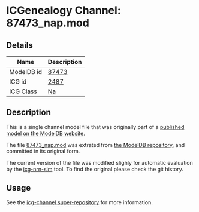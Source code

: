 # ICGenealogy Channel: 87473\_nap.mod

## Details

Name | Description
---- | -----------
ModelDB id | [87473](http://senselab.med.yale.edu/ModelDB/ShowModel.cshtml?model=87473)
ICG id | [2487](http://icg.neurotheory.ox.ac.uk/channels/2/2487)
ICG Class | [Na](http://icg.neurotheory.ox.ac.uk/channels/2)

## Description

This is a single channel model file that was originally part of a [published model on the ModelDB website](http://senselab.med.yale.edu/mModelDB/ShowModel.cshtml?model=87473).


The file [87473\_nap.mod](87473_nap.mod) was extrated from [the ModelDB repository](http://senselab.med.yale.edu/ModelDB/ShowModel.cshtml?model=87473), and committed in its original form.

The current version of the file was modified slighly for automatic evaluation by the [icg-nrn-sim](https://github.com/icgenealogy/icg-nrn-sim) tool. To find the original please check the git history.


## Usage

See the [icg-channel super-repository](https://github.com/icgenealogy/icg-channels) for more information.